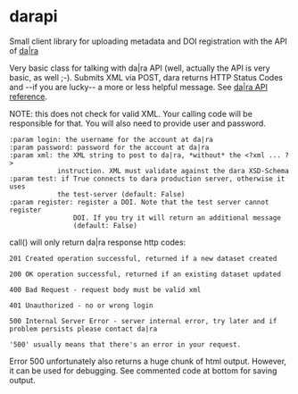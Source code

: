 darapi
======

Small client library for uploading metadata and DOI registration with the API
of [da|ra](http://www.da-ra.de/)

Very basic class for talking with da|ra API (well, actually the API is very
basic, as well ;-). Submits XML via POST, dara returns HTTP Status Codes and
--if you are lucky-- a more or less helpful message. 
See [da|ra API reference](http://www.da-ra.de/fileadmin/media/da-ra.de/PDFs/dara_API_reference_v1.pdf).

NOTE: this does not check for valid XML. Your calling code will be
responsible for that. You will also need to provide user and password.

    :param login: the username for the account at da|ra
    :param password: password for the account at da|ra
    :param xml: the XML string to post to da|ra, *without* the <?xml ... ?>
                instruction. XML must validate against the dara XSD-Schema
    :param test: if True connects to dara production server, otherwise it uses
                the test-server (default: False)
    :param register: register a DOI. Note that the test server cannot register
                    DOI. If you try it will return an additional message
                    (default: False)

call() will only return da|ra response http codes:
    
    201 Created operation successful, returned if a new dataset created

    200 OK operation successful, returned if an existing dataset updated

    400 Bad Request - request body must be valid xml

    401 Unauthorized - no or wrong login

    500 Internal Server Error - server internal error, try later and if
    problem persists please contact da|ra

    '500' usually means that there's an error in your request.
    
Error 500 unfortunately also returns a huge chunk of html output. However,
it can be used for debugging. See commented code at bottom for saving
output.



